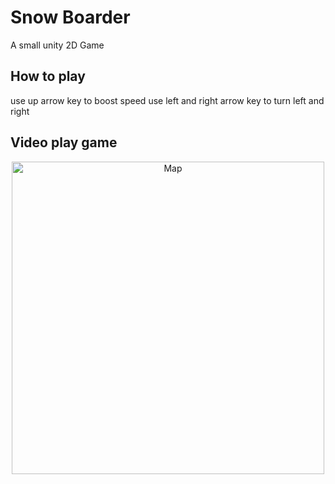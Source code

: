 # Snow Boarder
A small unity 2D Game

## How to play
use up arrow key to boost speed
use left and right arrow key to turn left and right

## Video play game
<p align="center">
  <img src="Assets/videoPlay game.gif" alt="Map" width="500">
</p>
